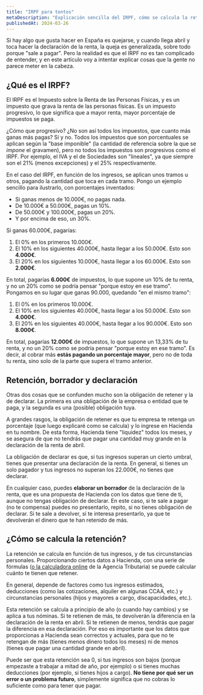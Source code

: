 ```yaml
---
title: "IRPF para tontos"
metaDescription: "Explicación sencilla del IRPF, cómo se calcula la retención, y qué es el borrador de la declaración de la renta."
publishedAt: 2024-03-26
---
```


Si hay algo que gusta hacer en España es quejarse, y cuando llega abril y toca hacer la declaración de la renta, la queja es generalizada, sobre todo porque "sale a pagar". Pero la realidad es que el IRPF no es tan complicado de entender, y en este artículo voy a intentar explicar cosas que la gente no parece meter en la cabeza.

## ¿Qué es el IRPF?

El IRPF es el Impuesto sobre la Renta de las Personas Físicas, y es un impuesto que grava la renta de las personas físicas. Es un impuesto progresivo, lo que significa que a mayor renta, mayor porcentaje de impuestos se paga.

¿Cómo que progresivo? ¿No son así todos los impuestos, que cuanto más ganas más pagas? Sí y no. Todos los impuestos que son porcentuales se aplican según la "base imponible" (la cantidad de referencia sobre la que se *impone* el gravamen), pero no todos los impuestos son progresivos como el IRPF. Por ejemplo, el IVA y el de Sociedades son "lineales", ya que siempre son el 21% (menos excepciones) y el 25% respectivamente.

En el caso del IRPF, en función de los ingresos, se aplican unos tramos u otros, pagando la cantidad que toca en cada tramo. Pongo un ejemplo sencillo para ilustrarlo, con porcentajes inventados:

- Si ganas menos de 10.000€, no pagas nada.
- De 10.000€ a 50.000€, pagas un 10%.
- De 50.000€ y 100.000€, pagas un 20%.
- Y por encima de eso, un 30%.

Si ganas 60.000€, pagarías:

1. El 0% en los primeros 10.000€.
2. El 10% en los siguientes 40.000€, hasta llegar a los 50.000€. Esto son **4.000€**.
3. El 20% en los siguientes 10.000€, hasta llegar a los 60.000€. Esto son **2.000€**.

En total, pagarías **6.000€** de impuestos, lo que supone un 10% de tu renta, y no un 20% como se podría pensar "porque estoy en ese tramo". Pongamos en su lugar que ganas 90.000, quedando "en el mismo tramo": 

1. El 0% en los primeros 10.000€.
2. El 10% en los siguientes 40.000€, hasta llegar a los 50.000€. Esto son **4.000€**.
3. El 20% en los siguientes 40.000€, hasta llegar a los 90.000€. Esto son **8.000€**.

En total, pagarías **12.000€** de impuestos, lo que supone un 13,33% de tu renta, y no un 20% como se podría pensar "porque estoy en ese tramo". Es decir, al cobrar más **estás pagando un porcentaje mayor**, pero no de toda tu renta, sino solo de la parte que supera el tramo anterior.

## Retención, borrador y declaración

Otras dos cosas que se confunden mucho son la obligación de retener y la de declarar. La primera es una obligación de la empresa o entidad que te paga, y la segunda es una (posible) obligación tuya.

A grandes rasgos, la obligación de retener es que tu empresa te retenga un porcentaje (que luego explicaré como se calcula) y lo ingrese en Hacienda en tu nombre. De esta forma, Hacienda tiene "liquidez" todos los meses, y se asegura de que no tendrás que pagar una cantidad muy grande en la declaración de la renta de abril.

La obligación de declarar es que, si tus ingresos superan un cierto umbral, tienes que presentar una declaración de la renta. En general, si tienes un solo pagador y tus ingresos no superan los 22.000€, no tienes que declarar.

En cualquier caso, puedes **elaborar un borrador** de la declaración de la renta, que es una propuesta de Hacienda con los datos que tiene de ti, aunque no tengas obligación de declarar. En este caso, si te sale a pagar (no te compensa) puedes no presentarlo, repito, si no tienes obligación de declarar. Si te sale a devolver, sí te interesa presentarlo, ya que te devolverán el dinero que te han retenido de más.

## ¿Cómo se calcula la retención?

La retención se calcula en función de tus ingresos, y de tus circunstancias personales. Proporcionando ciertos datos a Hacienda, con una serie de fórmulas ([o la calculadora online](https://sede.agenciatributaria.gob.es/Sede/Retenciones.shtml) de la Agencia Tributaria) se puede calcular cuánto te tienen que retener.

En general, depende de factores como tus ingresos estimados, deducciones (como las cotizaciones, alquiler en algunas CCAA, etc.) y circunstancias personales (hijos y mayores a cargo, discapacidades, etc.).

Esta retención se calcula a principio de año (o cuando hay cambios) y se aplica a tus nóminas. Si te retienen de más, te devolverán la diferencia en la declaración de la renta en abril. Si te retienen de menos, tendrás que pagar la diferencia en esa declaración. Por eso es importante que los datos que proporcionas a Hacienda sean correctos y actuales, para que no te retengan de más (tienes menos dinero todos los meses) ni de menos (tienes que pagar una cantidad grande en abril).

Puede ser que esta retención sea 0, si tus ingresos son bajos (porque empezaste a trabajar a mitad de año, por ejemplo) o si tienes muchas deducciones (por ejemplo, si tienes hijos a cargo). **No tiene por qué ser un error o un problema futuro**, simplemente significa que no cobras lo suficiente como para tener que pagar.
